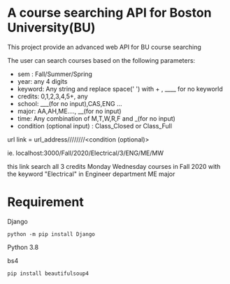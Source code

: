 # A course searching API for Boston University(BU)
This project provide an advanced web API for BU course searching

The user can search courses based on the following parameters:

- sem : Fall/Summer/Spring
- year: any 4 digits
- keyword: Any string and replace space(' ') with + , ____ for no keyworld
- credits: 0,1,2,3,4,5+, any
- school: ___(for no input),CAS,ENG ...
- major: AA,AH,ME...., __(for no input)
- time: Any combination of M,T,W,R,F and _(for no input)
- condition (optional input) : Class_Closed or Class_Full


url link =  url_address/<semester>/<year>/<keyword>/<credits>/<school>/<major>/<time>/<condition (optional)>

ie. localhost:3000/Fall/2020/Electrical/3/ENG/ME/MW

this link search all 3 credits Monday Wednesday courses in Fall 2020 with the keyword "Electrical" in Engineer department ME major 

# Requirement
Django

```
python -m pip install Django
```

Python 3.8




bs4

```
pip install beautifulsoup4
```